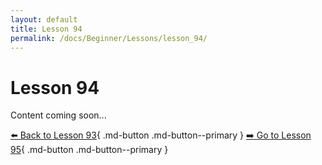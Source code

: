 ```yaml
---
layout: default
title: Lesson 94
permalink: /docs/Beginner/Lessons/lesson_94/
---
```


# Lesson 94

Content coming soon...

[⬅️ Back to Lesson 93](lesson_93.md){ .md-button .md-button--primary }  [➡️ Go to Lesson 95](lesson_95.md){ .md-button .md-button--primary }
